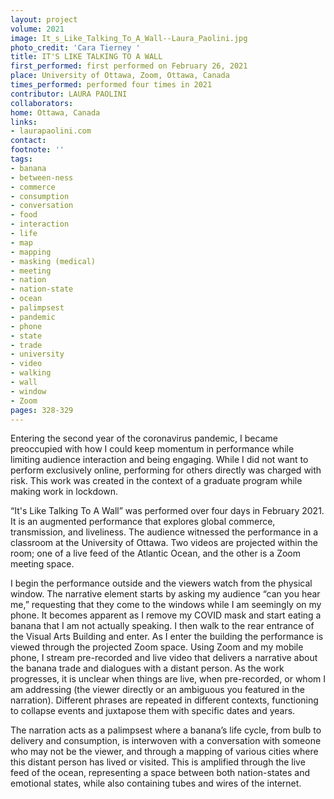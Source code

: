 ```yaml
---
layout: project
volume: 2021
image: It_s_Like_Talking_To_A_Wall--Laura_Paolini.jpg
photo_credit: 'Cara Tierney '
title: IT'S LIKE TALKING TO A WALL
first_performed: first performed on February 26, 2021
place: University of Ottawa, Zoom, Ottawa, Canada
times_performed: performed four times in 2021
contributor: LAURA PAOLINI
collaborators:
home: Ottawa, Canada
links:
- laurapaolini.com
contact:
footnote: ''
tags:
- banana
- between-ness
- commerce
- consumption
- conversation
- food
- interaction
- life
- map
- mapping
- masking (medical)
- meeting
- nation
- nation-state
- ocean
- palimpsest
- pandemic
- phone
- state
- trade
- university
- video
- walking
- wall
- window
- Zoom
pages: 328-329
---
```


Entering the second year of the coronavirus pandemic, I became preoccupied with how I could keep momentum in performance while limiting audience interaction and being engaging. While I did not want to perform exclusively online, performing for others directly was charged with risk. This work was created in the context of a graduate program while making work in lockdown. 

“It's Like Talking To A Wall”  was performed over four days in February 2021. It is an augmented performance that explores global commerce, transmission, and liveliness. The audience witnessed the performance in a classroom at the University of Ottawa. Two videos are projected within the room; one of a live feed of the Atlantic Ocean, and the other is a Zoom meeting space. 

I begin the performance outside and the viewers watch from the physical window. The narrative element starts by asking my audience “can you hear me,” requesting that they come to the windows while I am seemingly on my phone. It becomes apparent as I remove my COVID mask and start eating a banana that I am not actually speaking. I then walk to the rear entrance of the Visual Arts Building and enter. As I enter the building the performance is viewed through the projected Zoom space. Using Zoom and my mobile phone, I stream pre-recorded and live video that delivers a narrative about the banana trade and dialogues with a distant person. As the work progresses, it is unclear when things are live, when pre-recorded, or whom I am addressing (the viewer directly or an ambiguous you featured in the narration). Different phrases are repeated in different contexts, functioning to collapse events and juxtapose them with specific dates and years.

The narration acts as a palimpsest where a banana’s life cycle, from bulb to delivery and consumption, is interwoven with a conversation with someone who may not be the viewer, and through a mapping of various cities where this distant person has lived or visited. This is amplified through the live feed of the ocean, representing a space between both nation-states and emotional states, while also containing tubes and wires of the internet.